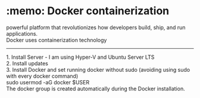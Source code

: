 <h1>:memo:  Docker containerization </h1> 
powerful platform that revolutionizes how developers build, ship, and run applications. <br>
Docker uses containerization technology
<hr>
1. Install Server - I am using Hyper-V and Ubuntu Server LTS <br>
2. Install updates <br>
3. Install Docker and set running docker without sudo (avoiding using sudo with every docker command) <br>
sudo usermod -aG docker $USER <br>
The docker group is created automatically during the Docker installation. <br>

